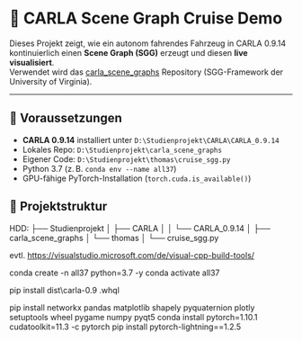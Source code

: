# 🚗 CARLA Scene Graph Cruise Demo

Dieses Projekt zeigt, wie ein autonom fahrendes Fahrzeug in CARLA 0.9.14 kontinuierlich einen **Scene Graph (SGG)** erzeugt und diesen **live visualisiert**.  
Verwendet wird das [carla_scene_graphs](https://github.com/less-lab-uva/carla_scene_graphs) Repository (SGG-Framework der University of Virginia).

---

## 🔧 Voraussetzungen

- **CARLA 0.9.14** installiert unter `D:\Studienprojekt\CARLA\CARLA_0.9.14`
- Lokales Repo: `D:\Studienprojekt\carla_scene_graphs`
- Eigener Code: `D:\Studienprojekt\thomas\cruise_sgg.py`
- Python 3.7 (z. B. `conda env --name all37`)
- GPU-fähige PyTorch-Installation (`torch.cuda.is_available()`)

## 📁 Projektstruktur

HDD:
├── Studienprojekt
│ ├── CARLA
│ │ └── CARLA_0.9.14
│ ├── carla_scene_graphs
│ └── thomas
│ └── cruise_sgg.py


evtl. https://visualstudio.microsoft.com/de/visual-cpp-build-tools/

conda create -n all37 python=3.7 -y
conda activate all37

pip install dist\carla-0.9 .whql

pip install networkx pandas matplotlib shapely pyquaternion plotly  setuptools wheel pygame numpy pyqt5 
conda install pytorch=1.10.1 cudatoolkit=11.3 -c pytorch
pip install pytorch-lightning==1.2.5